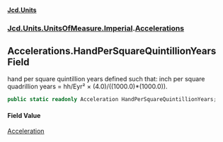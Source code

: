 #### [Jcd.Units](index.md 'index')

### [Jcd.Units.UnitsOfMeasure.Imperial](Jcd.Units.UnitsOfMeasure.Imperial.md 'Jcd.Units.UnitsOfMeasure.Imperial').[Accelerations](Accelerations.md 'Jcd.Units.UnitsOfMeasure.Imperial.Accelerations')

## Accelerations.HandPerSquareQuintillionYears Field

hand per square quintillion years defined such that: inch per square quadrillion years = hh/Eyr² ×
(4.0)/((1000.0)*(1000.0)).

```csharp
public static readonly Acceleration HandPerSquareQuintillionYears;
```

#### Field Value

[Acceleration](Acceleration.md 'Jcd.Units.UnitTypes.Acceleration')